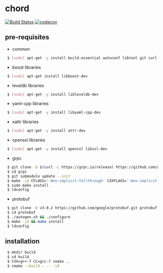 
# chord
[![Build Status](https://circleci.com/gh/winternet/chord/tree/master.svg?style=shield&circle-token=06884550effac32786aa01b3638bdd15e8baa03b)](https://circleci.com/gh/winternet/chord) [![codecov](https://codecov.io/gh/winternet/chord/branch/master/graph/badge.svg)](https://codecov.io/gh/winternet/chord)

## pre-requisites

* common
```sh
 $ [sudo] apt-get -y install build-essential autoconf libtool git curl cmake unzip software-properties-common wget
```

* boost libraries
```sh
 $ [sudo] apt-get install libboost-dev
```

* leveldb libraries
```sh
 $ [sudo] apt-get -y install libleveldb-dev
```

* yaml-cpp libraries
```sh
 $ [sudo] apt-get -y install libyaml-cpp-dev
```

* xattr libraries
```sh
 $ [sudo] apt-get -y install attr-dev
```

* openssl libraries
```sh
 $ [sudo] apt-get -y install openssl libssl-dev
```

* grpc
```sh
 $ git clone -b $(curl -L https://grpc.io/release) https://github.com/grpc/grpc
 $ cd grpc
 $ git submodule update --init
 $ make -j4 CFLAGS='-Wno-implicit-fallthrough' CXXFLAGS='-Wno-implicit-fallthrough'
 $ sudo make install
 $ ldconfig
```

* protobuf
```sh
 $ git clone -b v3.0.2 https://github.com/google/protobuf.git protobuf
 $ cd protobuf
 $ ./autogen.sh && ./configure
 $ make -j4 && make install
 $ ldconfig
```

## installation

```sh
 $ mkdir build
 $ cd build
 $ CXX=g++-7 CC=gcc-7 cmake ..
 $ cmake --build . -- -j4 
```

